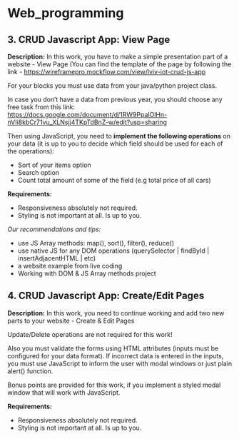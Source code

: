 # Web_programming
## 3. CRUD Javascript App: View Page

**Description:** In this work, you have to make a simple presentation part of a website - View Page (You can find the template of the page by following the link -  https://wireframepro.mockflow.com/view/lviv-iot-crud-js-app

For your blocks you must use data from your java/python project class.

In case you don’t have a data from previous year, you should choose any free task from this link: <br>
https://docs.google.com/document/d/1RW9PpalOlHn-nVIi8kbCr71vu_XLNsjj4TKpTdBnZ-w/edit?usp=sharing

Then using JavaScript, you need to **implement the following operations** on your data (it is up to you to decide which field should be used for each of the operations):
-	Sort of your items option
-	Search option 
-	Count total amount of some of the field (e.g total price of all cars)

**Requirements:**
-	Responsiveness absolutely not required.
-	Styling is not important at all. Is up to you.

*Our recommendations and tips:*
-	use JS Array methods: map(), sort(), filter(), reduce()
-	use native JS for any DOM operations (querySelector | findById | insertAdjacentHTML | etc)
-	a website example from live coding
-	Working with DOM & JS Array methods project


## 4. CRUD Javascript App: Create/Edit Pages

**Description:** In this work, you need to continue working and add two new parts to your website - Create & Edit Pages

Update/Delete operations are not required for this work!

Also you must validate the forms using HTML attributes (inputs must be configured for your data format).
If incorrect data is entered in the inputs, you must use JavaScript to inform the user with modal windows or just plain alert() function.

Bonus points are provided for this work, if you implement a styled modal window that will work with JavaScript.

**Requirements:**
-	Responsiveness absolutely not required.
-	Styling is not important at all. Is up to you.

